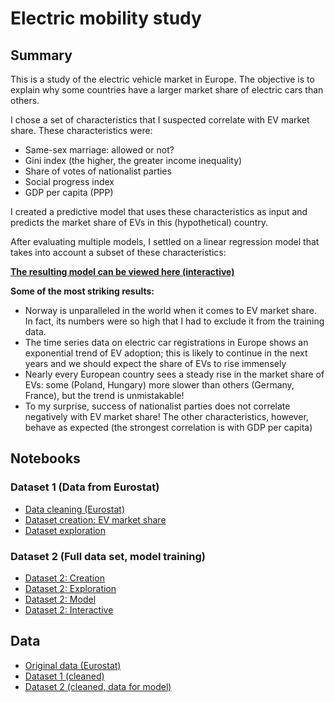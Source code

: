 # Electric mobility study

## Summary

This is a study of the electric vehicle market in Europe. The objective is to explain why some countries have a larger market share of  electric cars than others.

I chose a set of characteristics that I suspected correlate with EV market share. These characteristics were:
* Same-sex marriage: allowed or not?
* Gini index (the higher, the greater income inequality)
* Share of votes of nationalist parties
* Social progress index
* GDP per capita (PPP)

I created a predictive model that uses these characteristics as input and predicts the market share of EVs in this (hypothetical) country.

After evaluating multiple models, I settled on a linear regression model that takes into account a subset of these characteristics:

**[The resulting model can be viewed here (interactive)]()**

**Some of the most striking results:**
* Norway is unparalleled in the world when it comes to EV market share. In fact, its numbers were so high that I had to exclude it from the training data.
* The time series data on electric car registrations in Europe shows an exponential trend of EV adoption; this is likely to continue in the next years and we should expect the share of EVs to rise immensely
* Nearly every European country sees a steady rise in the market share of EVs: some (Poland, Hungary) more slower than others (Germany, France), but the trend is unmistakable!
* To my surprise, success of nationalist parties does not correlate negatively with EV market share! The other characteristics, however, behave as expected (the strongest correlation is with GDP per capita)

## Notebooks

### Dataset 1 (Data from Eurostat)

* [Data cleaning (Eurostat)](https://nbviewer.jupyter.org/github/maxims94/electric-mobility-study/blob/master/notebooks/dataset1-cleaning.ipynb)
* [Dataset creation: EV market share](https://nbviewer.jupyter.org/github/maxims94/electric-mobility-study/blob/master/notebooks/dataset1-1-market-share.ipynb)
* [Dataset exploration](https://nbviewer.jupyter.org/github/maxims94/electric-mobility-study/blob/master/notebooks/dataset1-exploration.ipynb)

### Dataset 2 (Full data set, model training)

* [Dataset 2: Creation](https://nbviewer.jupyter.org/github/maxims94/electric-mobility-study/blob/master/notebooks/dataset2-creation.ipynb)
* [Dataset 2: Exploration](https://nbviewer.jupyter.org/github/maxims94/electric-mobility-study/blob/master/notebooks/dataset2-exploration.ipynb)
* [Dataset 2: Model](https://nbviewer.jupyter.org/github/maxims94/electric-mobility-study/blob/master/notebooks/dataset2-model.ipynb)
* [Dataset 2: Interactive](https://nbviewer.jupyter.org/github/maxims94/electric-mobility-study/blob/master/notebooks/dataset2-interactive.ipynb)

## Data

* [Original data (Eurostat)](https://nbviewer.jupyter.org/github/maxims94/electric-mobility-study/blob/master/data/road_eqr_carpda_1_Data.csv)
* [Dataset 1 (cleaned)](https://nbviewer.jupyter.org/github/maxims94/electric-mobility-study/blob/master/data/road_eqr_carpda_cleaned.csv)
* [Dataset 2 (cleaned, data for model)](https://nbviewer.jupyter.org/github/maxims94/electric-mobility-study/blob/master/data/dataset2.csv)